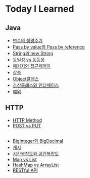 # Today I Learned


## Java
* [변수의 생명주기](https://github.com/dilmah0203/TIL/blob/main/Java/%EB%B3%80%EC%88%98%EC%9D%98%20%EC%83%9D%EB%AA%85%EC%A3%BC%EA%B8%B0.md)
* [Pass by value와 Pass by reference](https://github.com/dilmah0203/TIL/blob/main/Java/Pass%20by%20value%EC%99%80%20Pass%20by%20reference.md)
* [String과 new String](https://github.com/dilmah0203/TIL/blob/main/Java/String%EA%B3%BC%20new%20String.md)
* [동일성 vs 동등성](https://github.com/dilmah0203/TIL/blob/main/Java/%E1%84%83%E1%85%A9%E1%86%BC%E1%84%8B%E1%85%B5%E1%86%AF%E1%84%89%E1%85%A5%E1%86%BC(Identity)%20vs%20%E1%84%83%E1%85%A9%E1%86%BC%E1%84%83%E1%85%B3%E1%86%BC%E1%84%89%E1%85%A5%E1%86%BC(Equality).md)
* [패키지와 접근제어자](https://github.com/dilmah0203/TIL/blob/main/Java/%ED%8C%A8%ED%82%A4%EC%A7%80%EC%99%80%20%EC%A0%91%EA%B7%BC%20%EC%A0%9C%EC%96%B4%EC%9E%90.md)
* [상속](https://github.com/dilmah0203/TIL/blob/main/Java/%EC%83%81%EC%86%8D.md)
* [Object클래스](https://github.com/dilmah0203/TIL/blob/main/Java/Object%ED%81%B4%EB%9E%98%EC%8A%A4.md)
* [추상클래스와 인터페이스](https://github.com/dilmah0203/TIL/blob/main/Java/%E1%84%8E%E1%85%AE%E1%84%89%E1%85%A1%E1%86%BC%E1%84%8F%E1%85%B3%E1%86%AF%E1%84%85%E1%85%A2%E1%84%89%E1%85%B3%E1%84%8B%E1%85%AA%20%E1%84%8B%E1%85%B5%E1%86%AB%E1%84%90%E1%85%A5%E1%84%91%E1%85%A6%E1%84%8B%E1%85%B5%E1%84%89%E1%85%B3.md)
* [예외](https://github.com/dilmah0203/TIL/blob/main/Java/%E1%84%8B%E1%85%A8%E1%84%8B%E1%85%AC%E1%84%8E%E1%85%A5%E1%84%85%E1%85%B5.md)

## HTTP
* [HTTP Method](https://github.com/dilmah0203/TIL/blob/main/HTTP/HTTP%20Method.md)
* [POST vs PUT](https://github.com/dilmah0203/TIL/blob/main/HTTP/POST%20vs%20PUT.md)

##
* [BigInteger와 BigDecimal](https://github.com/dilmah0203/TIL/blob/main/BigInteger%EC%99%80%20BigDecimal.md)
* [캐시](https://github.com/dilmah0203/TIL/blob/main/%EC%BA%90%EC%8B%9C.md)
* [시간복잡도와 공간복잡도](https://github.com/dilmah0203/TIL/blob/main/%E1%84%89%E1%85%B5%E1%84%80%E1%85%A1%E1%86%AB%E1%84%87%E1%85%A9%E1%86%A8%E1%84%8C%E1%85%A1%E1%86%B8%E1%84%83%E1%85%A9%E1%84%8B%E1%85%AA%20%E1%84%80%E1%85%A9%E1%86%BC%E1%84%80%E1%85%A1%E1%86%AB%E1%84%87%E1%85%A9%E1%86%A8%E1%84%8C%E1%85%A1%E1%86%B8%E1%84%83%E1%85%A9.md)
* [Map vs List](https://github.com/dilmah0203/TIL/blob/main/Map%20vs%20List.md)
* [HashMap vs ArrayList](https://github.com/dilmah0203/TIL/blob/main/HashMap%20vs%20ArrayList.md)
* [RESTful API](https://github.com/dilmah0203/TIL/blob/main/RESTful%20API%E1%84%85%E1%85%A1%E1%86%AB.md)

